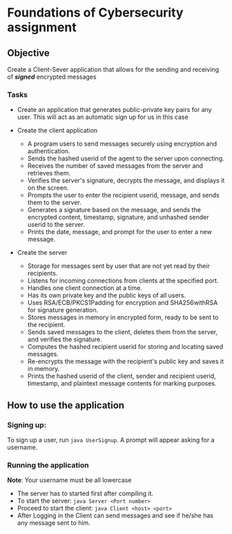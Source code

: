 # Foundations of Cybersecurity assignment

## Objective

Create a Client-Sever application that allows for the sending and receiving of ___signed___ encrypted messages


### Tasks
- Create an application that generates public-private key pairs for any user. This will act as an automatic sign up for us in this case

- Create the client application
    - A program users to send messages securely using encryption and authentication.
    - Sends the hashed userid of the agent to the server upon connecting.
    - Receives the number of saved messages from the server and retrieves them.
    - Verifies the server's signature, decrypts the message, and displays it on the screen.
    - Prompts the user to enter the recipient userid, message, and sends them to the server.
    - Generates a signature based on the message, and sends the encrypted content, timestamp, signature, and unhashed sender userid to the server.
    - Prints the date, message, and prompt for the user to enter a new message.
- Create the server
    - Storage for messages sent by user that are not yet read by their recipients.
    - Listens for incoming connections from clients at the specified port.
    - Handles one client connection at a time.
    - Has its own private key and the public keys of all users.
    - Uses RSA/ECB/PKCS1Padding for encryption and SHA256withRSA for signature generation.
    - Stores messages in memory in encrypted form, ready to be sent to the recipient.
    - Sends saved messages to the client, deletes them from the server, and verifies the signature.
    - Computes the hashed recipient userid for storing and locating saved messages.
    - Re-encrypts the message with the recipient's public key and saves it in memory.
    - Prints the hashed userid of the client, sender and recipient userid, timestamp, and plaintext message contents for marking purposes.

## How to use the application
### Signing up:
To sign up a user, run `java UserSignup`. A prompt will appear asking for a username.

### Running the application
__Note__: Your username must be all lowercase
- The server has to started first after compiling it.
- To start the server: `java Server <Port number>`
- Proceed to start the client: `java Client <host> <port>`
- After Logging in the Client can send messages and see if he/she has any message sent to him.



